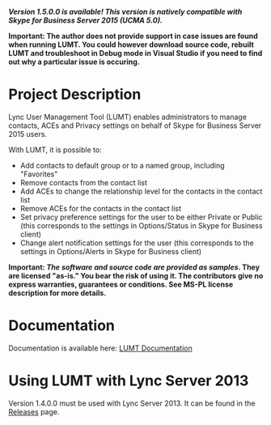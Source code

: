 **_Version 1.5.0.0 is available! This version is natively compatible with Skype for Business Server 2015 (UCMA 5.0)._**

**Important: The author does not provide support in case issues are found when running LUMT. You could however download source code, rebuilt LUMT and troubleshoot in Debug mode in Visual Studio if you need to find out why a particular issue is occuring.**

# Project Description
Lync User Management Tool (LUMT) enables administrators to manage contacts, ACEs and Privacy settings on behalf of Skype for Business Server 2015 users.

With LUMT, it is possible to:
- Add contacts to default group or to a named group, including "Favorites"
- Remove contacts from the contact list
- Add ACEs to change the relationship level for the contacts in the contact list
- Remove ACEs for the contacts in the contact list
- Set privacy preference settings for the user to be either Private or Public (this corresponds to the settings in Options/Status in Skype for Business client)
- Change alert notification settings for the user (this corresponds to the settings in Options/Alerts in Skype for Business client)

**Important: _The software and source code are provided as samples_. They are licensed "as-is." You bear the risk of using it. The contributors give no express warranties, guarantees or conditions. See MS-PL license description for more details.**

# Documentation
Documentation is available here: [LUMT Documentation](docs/Documentation.md)

# Using LUMT with Lync Server 2013
Version 1.4.0.0 must be used with Lync Server 2013. It can be found in the [Releases](releases) page.
